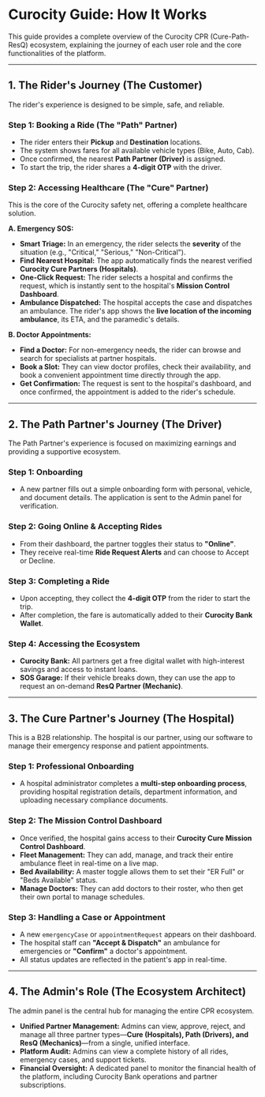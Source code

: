 # Curocity Guide: How It Works

This guide provides a complete overview of the Curocity CPR (Cure-Path-ResQ) ecosystem, explaining the journey of each user role and the core functionalities of the platform.

---

## 1. The Rider's Journey (The Customer)

The rider's experience is designed to be simple, safe, and reliable.

### Step 1: Booking a Ride (The "Path" Partner)
- The rider enters their **Pickup** and **Destination** locations.
- The system shows fares for all available vehicle types (Bike, Auto, Cab).
- Once confirmed, the nearest **Path Partner (Driver)** is assigned.
- To start the trip, the rider shares a **4-digit OTP** with the driver.

### Step 2: Accessing Healthcare (The "Cure" Partner)
This is the core of the Curocity safety net, offering a complete healthcare solution.

**A. Emergency SOS:**
- **Smart Triage:** In an emergency, the rider selects the **severity** of the situation (e.g., "Critical," "Serious," "Non-Critical").
- **Find Nearest Hospital:** The app automatically finds the nearest verified **Curocity Cure Partners (Hospitals)**.
- **One-Click Request:** The rider selects a hospital and confirms the request, which is instantly sent to the hospital's **Mission Control Dashboard**.
- **Ambulance Dispatched:** The hospital accepts the case and dispatches an ambulance. The rider's app shows the **live location of the incoming ambulance**, its ETA, and the paramedic's details.

**B. Doctor Appointments:**
- **Find a Doctor:** For non-emergency needs, the rider can browse and search for specialists at partner hospitals.
- **Book a Slot:** They can view doctor profiles, check their availability, and book a convenient appointment time directly through the app.
- **Get Confirmation:** The request is sent to the hospital's dashboard, and once confirmed, the appointment is added to the rider's schedule.

---

## 2. The Path Partner's Journey (The Driver)

The Path Partner's experience is focused on maximizing earnings and providing a supportive ecosystem.

### Step 1: Onboarding
- A new partner fills out a simple onboarding form with personal, vehicle, and document details. The application is sent to the Admin panel for verification.

### Step 2: Going Online & Accepting Rides
- From their dashboard, the partner toggles their status to **"Online"**.
- They receive real-time **Ride Request Alerts** and can choose to Accept or Decline.

### Step 3: Completing a Ride
- Upon accepting, they collect the **4-digit OTP** from the rider to start the trip.
- After completion, the fare is automatically added to their **Curocity Bank Wallet**.

### Step 4: Accessing the Ecosystem
- **Curocity Bank:** All partners get a free digital wallet with high-interest savings and access to instant loans.
- **SOS Garage:** If their vehicle breaks down, they can use the app to request an on-demand **ResQ Partner (Mechanic)**.

---

## 3. The Cure Partner's Journey (The Hospital)

This is a B2B relationship. The hospital is our partner, using our software to manage their emergency response and patient appointments.

### Step 1: Professional Onboarding
- A hospital administrator completes a **multi-step onboarding process**, providing hospital registration details, department information, and uploading necessary compliance documents.

### Step 2: The Mission Control Dashboard
- Once verified, the hospital gains access to their **Curocity Cure Mission Control Dashboard**.
- **Fleet Management:** They can add, manage, and track their entire ambulance fleet in real-time on a live map.
- **Bed Availability:** A master toggle allows them to set their "ER Full" or "Beds Available" status.
- **Manage Doctors:** They can add doctors to their roster, who then get their own portal to manage schedules.

### Step 3: Handling a Case or Appointment
- A new `emergencyCase` or `appointmentRequest` appears on their dashboard.
- The hospital staff can **"Accept & Dispatch"** an ambulance for emergencies or **"Confirm"** a doctor's appointment.
- All status updates are reflected in the patient's app in real-time.

---

## 4. The Admin's Role (The Ecosystem Architect)

The admin panel is the central hub for managing the entire CPR ecosystem.

- **Unified Partner Management:** Admins can view, approve, reject, and manage all three partner types—**Cure (Hospitals), Path (Drivers), and ResQ (Mechanics)**—from a single, unified interface.
- **Platform Audit:** Admins can view a complete history of all rides, emergency cases, and support tickets.
- **Financial Oversight:** A dedicated panel to monitor the financial health of the platform, including Curocity Bank operations and partner subscriptions.